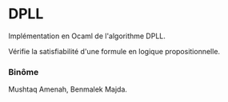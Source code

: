 # DPLL

Implémentation en Ocaml de l'algorithme DPLL.

Vérifie la satisfiabilité d'une formule en logique propositionnelle.

### Binôme 
Mushtaq Amenah, Benmalek Majda.
